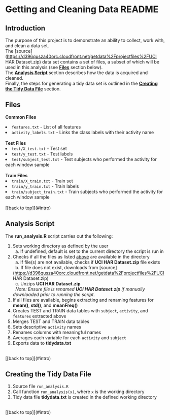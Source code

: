 # Getting and Cleaning Data README

## <a name="intro"></a>Introduction
The purpose  of this project is to demonstrate an ability to collect, work with, and clean a data set.</br>
The [source](https://d396qusza40orc.cloudfront.net/getdata%2Fprojectfiles%2FUCI HAR Dataset.zip) data set contains a set of files, a subset of which will be used in this analysis (see [<b>Files</b>](#files) section below).</br>
The [<b>Analysis Script</b>](#script) section describes how the data is acquired and cleaned.</br>
Finally, the steps for generating a tidy data set is outlined in the [<b>Creating the Tidy Data File</b>](#tidy) section.

## <a name="files"></a>Files
<b>Common Files</b>
<li><code>features.txt</code> - List of all features</li>
<li><code>activity_labels.txt</code> - Links the class labels with their activity name</li>
</br>
<b>Test Files</b>
<li><code>test/X_test.txt</code> - Test set</li>
<li><code>test/y_test.txt</code> - Test labels</li>
<li><code>test/subject_test.txt</code> - Test subjects who performed the activity for each window sample</li>
</br>
<b>Train Files</b>
<li><code>train/X_train.txt</code> - Train set</li>
<li><code>train/y_train.txt</code> - Train labels</li>
<li><code>train/subject_train.txt</code> - Train subjects who performed the activity for each window sample</li>
</br>
[[back to top]](#intro)

## <a name="script"></a>Analysis Script

The <b>run_analysis.R</b> script carries out the following:

1. Sets working directory as defined by the user
</br>&nbsp; a. If undefined, default is set to the current directory the script is run in
2. Checks if all the files as listed [above](#files) are available in the directory
</br>&nbsp; a. If file(s) are not available, checks if <b>UCI HAR Dataset.zip</b> file exists
</br>&nbsp; b. If file does not exist, downloads from [source](https://d396qusza40orc.cloudfront.net/getdata%2Fprojectfiles%2FUCI HAR Dataset.zip)
</br>&nbsp; c. Unzips <b>UCI HAR Dataset.zip</b>
</br>&nbsp; <i>Note: Ensure file is renamed <b>UCI HAR Dataset.zip</b> if manually downloaded prior to running the script.</i>
3. If all files are available, begins extracting and renaming features for <b>mean()</b>, <b>std()</b>, and <b>meanFreq()</b>
4. Creates TEST and TRAIN data tables with <code>subject</code>, <code>activity</code>, and <code>features</code> extracted above
5. Merges TEST and TRAIN data tables
6. Sets descriptive <code>activity</code> names
7. Renames columns with meaningful names
8. Averages each variable for each <code>activity</code> and <code>subject</code>
9. Exports data to <b>tidydata.txt</b>

</br>
[[back to top]](#intro)

## <a name="tidy"></a>Creating the Tidy Data File
1. Source file <code>run_analysis.R</code>
2. Call function <code>run_analysis(x)</code>, where <code>x</code> is the working directory
3. Tidy data file <b>tidydata.txt</b> is created in the defined working directory

</br>
[[back to top]](#intro)
</br>